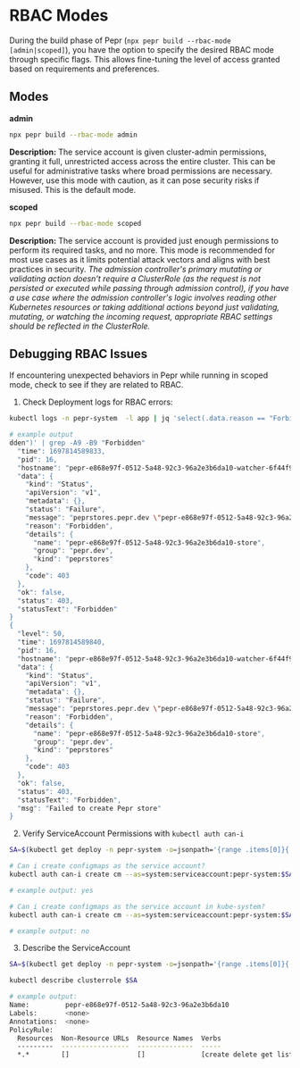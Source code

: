 # RBAC Modes

During the build phase of Pepr (`npx pepr build --rbac-mode [admin|scoped]`), you have the option to specify the desired RBAC mode through specific flags. This allows fine-tuning the level of access granted based on requirements and preferences.

## Modes

**admin**   

```bash
npx pepr build --rbac-mode admin
```

**Description:** The service account is given cluster-admin permissions, granting it full, unrestricted access across the entire cluster. This can be useful for administrative tasks where broad permissions are necessary. However, use this mode with caution, as it can pose security risks if misused. This is the default mode.

**scoped**

```bash
npx pepr build --rbac-mode scoped
```

**Description:** The service account is provided just enough permissions to perform its required tasks, and no more. This mode is recommended for most use cases as it limits potential attack vectors and aligns with best practices in security. _The admission controller's primary mutating or validating action doesn't require a ClusterRole (as the request is not persisted or executed while passing through admission control), if you have a use case where the admission controller's logic involves reading other Kubernetes resources or taking additional actions beyond just validating, mutating, or watching the incoming request, appropriate RBAC settings should be reflected in the ClusterRole._

## Debugging RBAC Issues

If encountering unexpected behaviors in Pepr while running in scoped mode, check to see if they are related to RBAC.

1. Check Deployment logs for RBAC errors:

```bash
kubectl logs -n pepr-system  -l app | jq 'select(.data.reason == "Forbidden")' | grep -A9 -B9 "Forbidden"

# example output
dden")' | grep -A9 -B9 "Forbidden"
  "time": 1697814589833,
  "pid": 16,
  "hostname": "pepr-e868e97f-0512-5a48-92c3-96a2e3b6da10-watcher-6f44f996pmhhb",
  "data": {
    "kind": "Status",
    "apiVersion": "v1",
    "metadata": {},
    "status": "Failure",
    "message": "peprstores.pepr.dev \"pepr-e868e97f-0512-5a48-92c3-96a2e3b6da10-store\" is forbidden: User \"system:serviceaccount:pepr-system:pepr-e868e97f-0512-5a48-92c3-96a2e3b6da10\" cannot get resource \"peprstores\" in API group \"pepr.dev\" in the namespace \"pepr-system\": RBAC: clusterrole.rbac.authorization.k8s.io \"pepr-e868e97f-0512-5a48-92c3-96a2e3b6da10\" not found",
    "reason": "Forbidden",
    "details": {
      "name": "pepr-e868e97f-0512-5a48-92c3-96a2e3b6da10-store",
      "group": "pepr.dev",
      "kind": "peprstores"
    },
    "code": 403
  },
  "ok": false,
  "status": 403,
  "statusText": "Forbidden"
}
{
  "level": 50,
  "time": 1697814589840,
  "pid": 16,
  "hostname": "pepr-e868e97f-0512-5a48-92c3-96a2e3b6da10-watcher-6f44f996pmhhb",
  "data": {
    "kind": "Status",
    "apiVersion": "v1",
    "metadata": {},
    "status": "Failure",
    "message": "peprstores.pepr.dev \"pepr-e868e97f-0512-5a48-92c3-96a2e3b6da10-store\" is forbidden: User \"system:serviceaccount:pepr-system:pepr-e868e97f-0512-5a48-92c3-96a2e3b6da10\" cannot patch resource \"peprstores\" in API group \"pepr.dev\" in the namespace \"pepr-system\": RBAC: clusterrole.rbac.authorization.k8s.io \"pepr-e868e97f-0512-5a48-92c3-96a2e3b6da10\" not found",
    "reason": "Forbidden",
    "details": {
      "name": "pepr-e868e97f-0512-5a48-92c3-96a2e3b6da10-store",
      "group": "pepr.dev",
      "kind": "peprstores"
    },
    "code": 403
  },
  "ok": false,
  "status": 403,
  "statusText": "Forbidden",
  "msg": "Failed to create Pepr store"
}
```

2. Verify ServiceAccount Permissions with `kubectl auth can-i`

```bash
SA=$(kubectl get deploy -n pepr-system -o=jsonpath='{range .items[0]}{.spec.template.spec.serviceAccountName}{"\n"}{end}')

# Can i create configmaps as the service account?
kubectl auth can-i create cm --as=system:serviceaccount:pepr-system:$SA

# example output: yes

# Can i create configmaps as the service account in kube-system?
kubectl auth can-i create cm --as=system:serviceaccount:pepr-system:$SA -n kube-system

# example output: no
```

3. Describe the ServiceAccount

```bash
SA=$(kubectl get deploy -n pepr-system -o=jsonpath='{range .items[0]}{.spec.template.spec.serviceAccountName}{"\n"}{end}')

kubectl describe clusterrole $SA

# example output:
Name:         pepr-e868e97f-0512-5a48-92c3-96a2e3b6da10
Labels:       <none>
Annotations:  <none>
PolicyRule:
  Resources  Non-Resource URLs  Resource Names  Verbs
  ---------  -----------------  --------------  -----
  *.*        []                 []              [create delete get list patch update watch]
```
